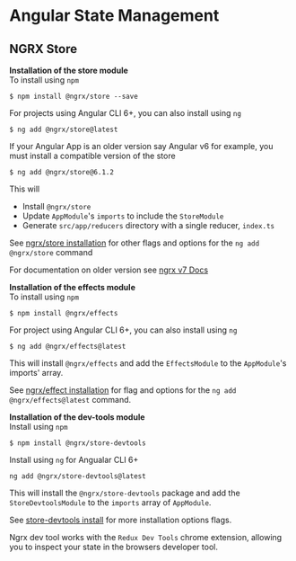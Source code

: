 # Angular State Management
## NGRX Store  
__Installation of the store module__  
To install using `npm`
```
$ npm install @ngrx/store --save
```  
For projects using Angular CLI 6+, you can also install using `ng`
```
$ ng add @ngrx/store@latest
```  
If your Angular App is an older version say Angular v6 for example, you must install a compatible version of the store  
```
$ ng add @ngrx/store@6.1.2
```  
This will
* Install `@ngrx/store`
* Update `AppModule`'s `imports` to include the `StoreModule`  
* Generate `src/app/reducers` directory with a single reducer, `index.ts`

See [ngrx/store installation](https://ngrx.io/guide/store/install) for other flags and options for the `ng add @ngrx/store` command

For documentation on older version see [ngrx v7 Docs](https://v7.ngrx.io/guide/store)

__Installation of the effects module__  
To install using `npm`  
```
$ npm install @ngrx/effects
```
For project using Angular CLI 6+, you can also install using `ng`  
```
$ ng add @ngrx/effects@latest
```  
This will install `@ngrx/effects` and add the `EffectsModule` to the `AppModule`'s imports' array.  

See [ngrx/effect installation](https://ngrx.io/guide/effects/install) for flag and options for the `ng add @ngrx/effects@latest` command.


__Installation of the dev-tools module__   
Install using `npm`
```
$ npm install @ngrx/store-devtools
```
Install using `ng` for Angualar CLI 6+   
```
ng add @ngrx/store-devtools@latest
```
This will install the `@ngrx/store-devtools` package and add the `StoreDevtoolsModule` to the `imports` array of `AppModule`.

See [store-devtools install](https://ngrx.io/guide/store-devtools/install) for more installation options flags.

Ngrx dev tool works with the `Redux Dev Tools` chrome extension, allowing you to inspect your state in the browsers developer tool. 
